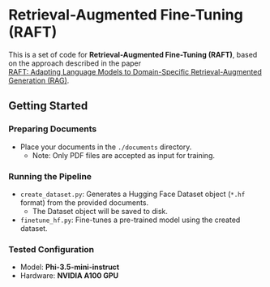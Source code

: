 # Retrieval-Augmented Fine-Tuning (RAFT)

This is a set of code for **Retrieval-Augmented Fine-Tuning (RAFT)**, based on the approach described in the paper   
[RAFT: Adapting Language Models to Domain-Specific Retrieval-Augmented Generation (RAG)](https://arxiv.org/pdf/2403.10131).

## Getting Started

### Preparing Documents
- Place your documents in the `./documents` directory.  
  - Note: Only PDF files are accepted as input for training.

### Running the Pipeline
- `create_dataset.py`: Generates a Hugging Face Dataset object (`*.hf` format) from the provided documents.
  - The Dataset object will be saved to disk.
- `finetune_hf.py`: Fine-tunes a pre-trained model using the created dataset.

### Tested Configuration
- Model: **Phi-3.5-mini-instruct**
- Hardware: **NVIDIA A100 GPU**
